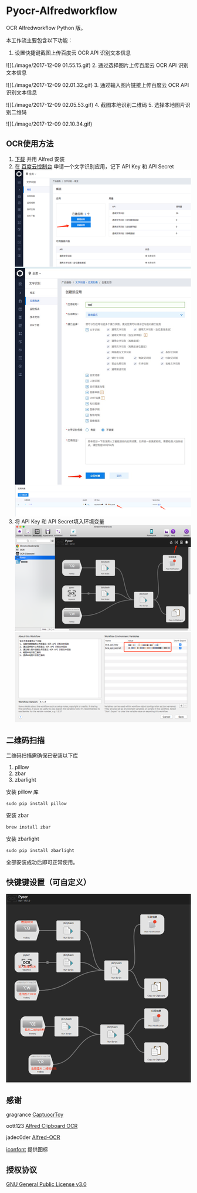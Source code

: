 # Pyocr-Alfredworkflow

OCR Alfredworkflow Python 版。

本工作流主要包含以下功能：

1. 设置快捷键截图上传百度云 OCR API 识别文本信息

![](./image/2017-12-09 01.55.15.gif)
2. 通过选择图片上传百度云 OCR API 识别文本信息

![](./image/2017-12-09 02.01.32.gif)
3. 通过输入图片链接上传百度云 OCR API 识别文本信息

![](./image/2017-12-09 02.05.53.gif)
4. 截图本地识别二维码
5. 选择本地图片识别二维码

![](./image/2017-12-09 02.10.34.gif)


## OCR使用方法

1. [下载](https://github.com/AcerFeng/Pyocr-Alfredworkflow/releases) 并用 Alfred 安装
2. 在 [百度云控制台](https://console.bce.baidu.com/ai/#/ai/ocr/overview/index) 申请一个文字识别应用，记下 API Key 和 API Secret
![](./image/QQ20171210-145154.png)
![](./image/78CF0CBD-9E52-4BAD-9B87-16E08AB445FF.png)
![](./image/QQ20171210-145510.png)
3. 将 API Key 和 API Secret填入环境变量
![](./image/QQ20171210-145856.png)
![](./image/QQ20171210-145943.png)


## 二维码扫描

二维码扫描需确保已安装以下库

1. pillow
2. zbar
3. zbarlight

安装 pillow 库

	sudo pip install pillow
	
安装 zbar 

	brew install zbar
	
安装 zbarlight

	sudo pip install zbarlight
	
全部安装成功后即可正常使用。

## 快键键设置（可自定义）

![](./image/QQ20171210-150554.png)

## 感谢

gragrance  [CaptuocrToy](https://github.com/gragrance/CaptuocrToy)

oott123  [Alfred Clipboard OCR](https://github.com/oott123/alfred-clipboard-ocr/)

jadec0der [Alfred-OCR](https://github.com/jadec0der/alfred-ocr)

[iconfont](http://iconfont.cn/collections) 提供图标

## 授权协议

[GNU General Public License v3.0](https://github.com/AcerFeng/Pyocr-Alfredworkflow/blob/master/LICENSE)